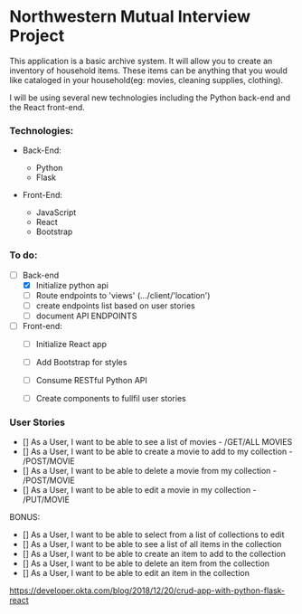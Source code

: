 # Northwestern Mutual Interview Project

This application is a basic archive system. It will allow you to create an inventory of household items. These items can be anything that you would like cataloged in your household(eg: movies, cleaning supplies, clothing).

I will be using several new technologies including the Python back-end and the React front-end.



### Technologies:

* Back-End:
  * Python
  * Flask

* Front-End:
  * JavaScript
  * React
  * Bootstrap

### To do:
- [ ] Back-end
  - [x] Initialize python api
  - [ ] Route endpoints to 'views' (.../client/'location')
  - [ ] create endpoints list based on user stories
  - [ ] document API ENDPOINTS

- [ ] Front-end:
  - [ ] Initialize React app
  - [ ] Add Bootstrap for styles
  - [ ] Consume RESTful Python API
  - [ ] Create components to fullfil user stories
 

### User Stories

- []  As a User, I want to be able to see a list of movies - /GET/ALL MOVIES
- [] As a User, I want to be able to create a movie to add to my collection - /POST/MOVIE
- [] As a User, I want to be able to delete a movie from my collection - /POST/MOVIE
- [] As a User, I want to be able to edit a movie in my collection - /PUT/MOVIE

BONUS:
- [] As a User, I want to be able to select from a list of collections to edit
- [] As a User, I want to be able to see a list of all items in the collection
- [] As a User, I want to be able to create an item to add to the collection
- [] As a User, I want to be able to delete an item from the collection
- [] As a User, I want to be able to edit an item in the collection

<https://developer.okta.com/blog/2018/12/20/crud-app-with-python-flask-react>